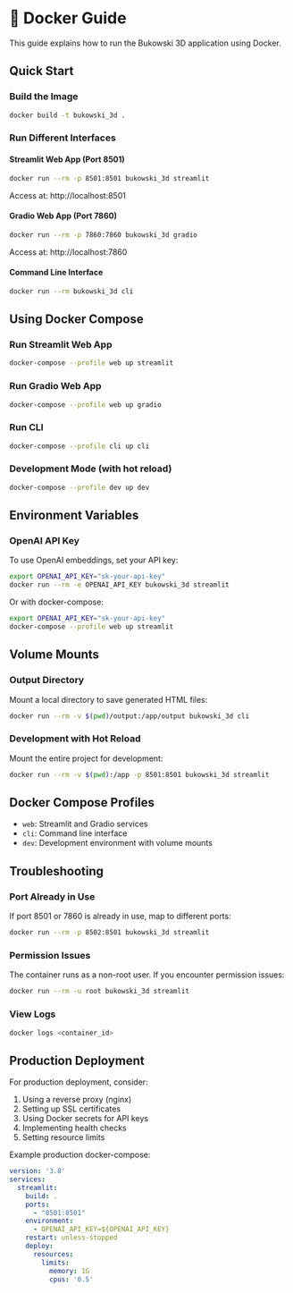 # 🐳 Docker Guide

This guide explains how to run the Bukowski 3D application using Docker.

## Quick Start

### Build the Image

```bash
docker build -t bukowski_3d .
```

### Run Different Interfaces

#### Streamlit Web App (Port 8501)
```bash
docker run --rm -p 8501:8501 bukowski_3d streamlit
```
Access at: http://localhost:8501

#### Gradio Web App (Port 7860)
```bash
docker run --rm -p 7860:7860 bukowski_3d gradio
```
Access at: http://localhost:7860

#### Command Line Interface
```bash
docker run --rm bukowski_3d cli
```

## Using Docker Compose

### Run Streamlit Web App
```bash
docker-compose --profile web up streamlit
```

### Run Gradio Web App
```bash
docker-compose --profile web up gradio
```

### Run CLI
```bash
docker-compose --profile cli up cli
```

### Development Mode (with hot reload)
```bash
docker-compose --profile dev up dev
```

## Environment Variables

### OpenAI API Key
To use OpenAI embeddings, set your API key:

```bash
export OPENAI_API_KEY="sk-your-api-key"
docker run --rm -e OPENAI_API_KEY bukowski_3d streamlit
```

Or with docker-compose:
```bash
export OPENAI_API_KEY="sk-your-api-key"
docker-compose --profile web up streamlit
```

## Volume Mounts

### Output Directory
Mount a local directory to save generated HTML files:

```bash
docker run --rm -v $(pwd)/output:/app/output bukowski_3d cli
```

### Development with Hot Reload
Mount the entire project for development:

```bash
docker run --rm -v $(pwd):/app -p 8501:8501 bukowski_3d streamlit
```

## Docker Compose Profiles

- `web`: Streamlit and Gradio services
- `cli`: Command line interface
- `dev`: Development environment with volume mounts

## Troubleshooting

### Port Already in Use
If port 8501 or 7860 is already in use, map to different ports:

```bash
docker run --rm -p 8502:8501 bukowski_3d streamlit
```

### Permission Issues
The container runs as a non-root user. If you encounter permission issues:

```bash
docker run --rm -u root bukowski_3d streamlit
```

### View Logs
```bash
docker logs <container_id>
```

## Production Deployment

For production deployment, consider:

1. Using a reverse proxy (nginx)
2. Setting up SSL certificates
3. Using Docker secrets for API keys
4. Implementing health checks
5. Setting resource limits

Example production docker-compose:

```yaml
version: '3.8'
services:
  streamlit:
    build: .
    ports:
      - "8501:8501"
    environment:
      - OPENAI_API_KEY=${OPENAI_API_KEY}
    restart: unless-stopped
    deploy:
      resources:
        limits:
          memory: 1G
          cpus: '0.5'
```